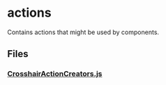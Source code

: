 # actions

Contains actions that might be used by components.

<!-- start generated readme -->

## Files  

### [CrosshairActionCreators.js](CrosshairActionCreators.js.md)  


<!-- end generated readme -->